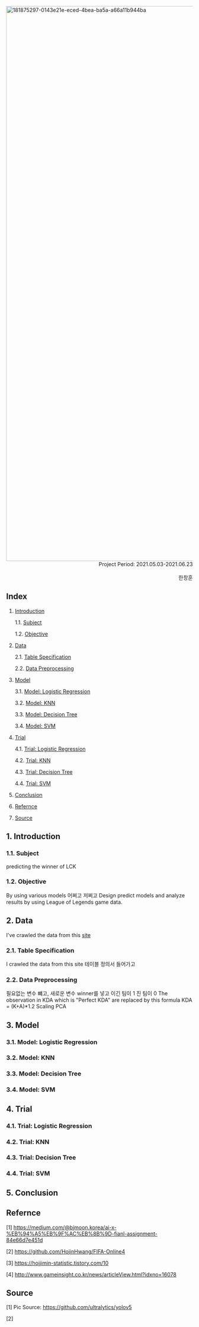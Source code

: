<img width="1496" alt="181875297-0143e21e-eced-4bea-ba5a-a66a11b944ba" src="https://user-images.githubusercontent.com/92352445/183236897-f3e1a5b3-9d82-4f67-aaef-ae71d58ab5fc.jpeg">

<div align="Right">
    Project Period: 2021.05.03-2021.06.23
    </br>
    </br>
    한창훈
    </br>
</div>

## Index

1. [Introduction](#1-introduction)

    1.1. [Subject](#11-subject)

    1.2. [Objective](#12-objective)

2. [Data](#2-data)

    2.1. [Table Specification](#21-table-specification)
    
    2.2. [Data Preprocessing](#22-data-preprocessing)

3. [Model](#3-model)

    3.1. [Model: Logistic Regression](#31-model-logistic-regression)
    
    3.2. [Model: KNN](#32-model-knn)
    
    3.3. [Model: Decision Tree](#33-model-decision-tree)
    
    3.4. [Model: SVM](#34-model-svm)

4. [Trial](#4-trial)

    4.1. [Trial: Logistic Regression](#41-trial-logistic-regression)
    
    4.2. [Trial: KNN](#42-trial-knn)
    
    4.3. [Trial: Decision Tree](#43-trial-decision-tree)
    
    4.4. [Trial: SVM](#44-trial-svm)

5. [Conclusion](#5-conclusion)

6. [Refernce](#refernce)

7. [Source](#source)

## 1. Introduction
### 1.1. Subject
predicting the winner of LCK 

### 1.2. Objective
By using various models 어쩌고 저쩌고
Design predict models and analyze results by using League of Legends game data. 

## 2. Data
I've crawled the data from this [site](https://gol.gg/tournament/tournament-stats/LCK%20Spring%202021/)
### 2.1. Table Specification


I crawled the data from this site
테이블 정의서 들어가고

### 2.2. Data Preprocessing
필요없는 변수 뺴고, 새로운 변수 winner를 넣고 이긴 팀이 1 진 팀이 0
The observation in KDA which is "Perfect KDA" are replaced by this formula KDA = (K+A)*1.2
Scaling
PCA

## 3. Model
### 3.1. Model: Logistic Regression

### 3.2. Model: KNN

### 3.3. Model: Decision Tree

### 3.4. Model: SVM


## 4. Trial
### 4.1. Trial: Logistic Regression

### 4.2. Trial: KNN

### 4.3. Trial: Decision Tree

### 4.4. Trial: SVM

## 5. Conclusion

## Refernce
[1] https://medium.com/@bjmoon.korea/ai-x-%EB%94%A5%EB%9F%AC%EB%8B%9D-fianl-assignment-84e66d7e451d

[2] https://github.com/HojinHwang/FIFA-Online4

[3] https://hojjimin-statistic.tistory.com/10

[4] http://www.gameinsight.co.kr/news/articleView.html?idxno=16078

## Source
[1] Pic Source: https://github.com/ultralytics/yolov5

[2] 
